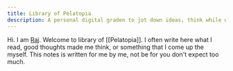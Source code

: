 ```yaml
---
title: Library of Pelatopia
description: A personal digital graden to jot down ideas, think while writing
---
```

Hi. I am [Raj](https://rajpa.tel). Welcome to library of [[Pelatopia]]. 
I often write here what I read, good thoughts made me think, or something that I come up the myself. This notes is written for me by me, not be for you don't expect too much.
